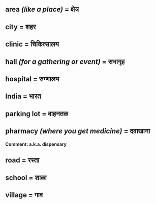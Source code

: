 ## area *(like a place)* = क्षेत्र

## city = शहर

## clinic = चिकित्सालय

## hall *(for a gathering or event)* = सभागृह

## hospital = रुग्णालय

## India = भारत

## parking lot = वाहनतळ

## pharmacy *(where you get medicine)* = दवाखाना

#### **Comment**: a.k.a. dispensary

## road = रस्ता

## school = शाळा

## village = गाव

